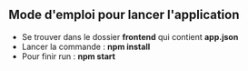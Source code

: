 ## Mode d'emploi pour lancer l'application

 * Se trouver dans le dossier **frontend** qui contient **app.json**
 * Lancer la commande : **npm install**
 * Pour finir run : **npm start**
